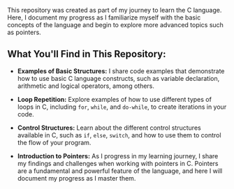 This repository was created as part of my journey to learn the C language. Here, I document my progress as I familiarize myself with the basic concepts of the language and begin to explore more advanced topics such as pointers.

## What You'll Find in This Repository:

- **Examples of Basic Structures:** I share code examples that demonstrate how to use basic C language constructs, such as variable declaration, arithmetic and logical operators, among others.

- **Loop Repetition:** Explore examples of how to use different types of loops in C, including `for`, `while`, and `do-while`, to create iterations in your code.

- **Control Structures:** Learn about the different control structures available in C, such as `if`, `else`, `switch`, and how to use them to control the flow of your program.

- **Introduction to Pointers:** As I progress in my learning journey, I share my findings and challenges when working with pointers in C. Pointers are a fundamental and powerful feature of the language, and here I will document my progress as I master them.

